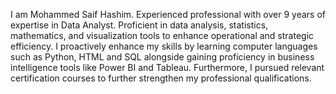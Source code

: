 I am Mohammed Saif Hashim. Experienced professional with over 9 years of expertise in Data Analyst. Proficient in data analysis, statistics, mathematics, and visualization tools to enhance operational and strategic efficiency. I proactively enhance my skills by learning computer languages such as Python, HTML and SQL alongside gaining proficiency in business intelligence tools like Power BI and Tableau. Furthermore, I pursued relevant certification courses to further strengthen my professional qualifications.
